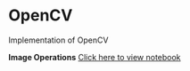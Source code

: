 # OpenCV
Implementation of OpenCV


**Image Operations** [Click here to view notebook](http://nbviewer.org/github/enosjeba/OpenCV/blob/main/Opencv_Image_Operations.ipynb "Click here to view notebook")
